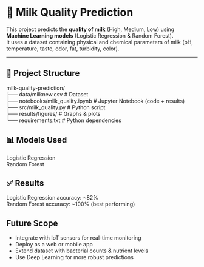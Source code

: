 # 🥛 Milk Quality Prediction

This project predicts the **quality of milk** (High, Medium, Low) using **Machine Learning models** (Logistic Regression & Random Forest).  
It uses a dataset containing physical and chemical parameters of milk (pH, temperature, taste, odor, fat, turbidity, color).

---

## 📂 Project Structure
milk-quality-prediction/<br>
├── data/milknew.csv # Dataset<br>
├── notebooks/milk_quality.ipynb # Jupyter Notebook (code + results)<br>
├── src/milk_quality.py # Python script<br>
├── results/figures/ # Graphs & plots<br>
└── requirements.txt # Python dependencies<br>

## 📊 Models Used
Logistic Regression<br>
Random Forest

## ✅ Results
Logistic Regression accuracy: ~82%<br>
Random Forest accuracy: ~100% (best performing)

## Future Scope
* Integrate with IoT sensors for real-time monitoring<br>
* Deploy as a web or mobile app<br>
* Extend dataset with bacterial counts & nutrient levels<br>
* Use Deep Learning for more robust predictions<br>
